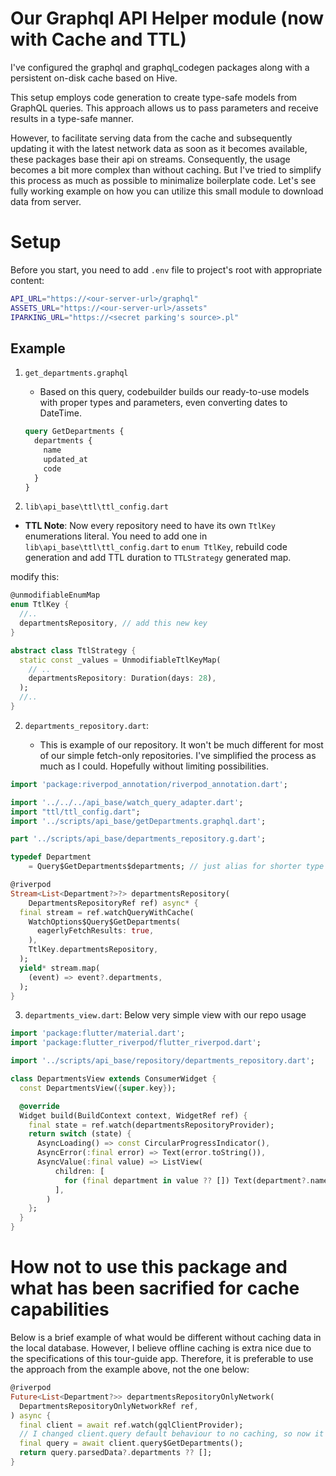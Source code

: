 # Our Graphql API Helper module (now with Cache and TTL)

I've configured the graphql and graphql_codegen packages along with a persistent on-disk cache based on Hive.

This setup employs code generation to create type-safe models from GraphQL queries. This approach allows us to pass parameters and receive results in a type-safe manner.

However, to facilitate serving data from the cache and subsequently updating it with the latest network data as soon as it becomes available, these packages base their api on streams. Consequently, the usage becomes a bit more complex than without caching. But I've tried to simplify this process as much as possible to minimalize boilerplate code. Let's see fully working example on how you can utilize this small module to download data from server.

# Setup

Before you start, you need to add `.env` file to project's root with appropriate content:

```bash
API_URL="https://<our-server-url>/graphql"
ASSETS_URL="https://<our-server-url>/assets"
IPARKING_URL="https://<secret parking's source>.pl"
```

## Example

1. `get_departments.graphql`

   - Based on this query, codebuilder builds our ready-to-use models with proper types and parameters, even converting dates to DateTime.

   ```graphql
   query GetDepartments {
     departments {
       name
       updated_at
       code
     }
   }
   ```

2. `lib\api_base\ttl\ttl_config.dart`
  -  **TTL Note**: Now every repository need to have its own `TtlKey` enumerations literal. You need to add one in `lib\api_base\ttl\ttl_config.dart` to `enum TtlKey`, rebuild code generation and add TTL duration to `TTLStrategy` generated map.

modify this:
```dart
@unmodifiableEnumMap
enum TtlKey {
  //..
  departmentsRepository, // add this new key
}

abstract class TtlStrategy {
  static const _values = UnmodifiableTtlKeyMap(
    // ..
    departmentsRepository: Duration(days: 28),
  );
  //..
}
```



2. `departments_repository.dart`:

   - This is example of our repository. It won't be much different for most of our simple fetch-only repositories. I've simplified the process as much as I could. Hopefully without limiting possibilities.
     



 
```dart
import 'package:riverpod_annotation/riverpod_annotation.dart';

import '../../../api_base/watch_query_adapter.dart';
import "ttl/ttl_config.dart";
import '../scripts/api_base/getDepartments.graphql.dart';

part '../scripts/api_base/departments_repository.g.dart';

typedef Department
    = Query$GetDepartments$departments; // just alias for shorter type name

@riverpod
Stream<List<Department?>?> departmentsRepository(
    DepartmentsRepositoryRef ref) async* {
  final stream = ref.watchQueryWithCache(
    WatchOptions$Query$GetDepartments(
      eagerlyFetchResults: true,
    ),
    TtlKey.departmentsRepository,
  );
  yield* stream.map(
    (event) => event?.departments,
  );
}

   ```

3. `departments_view.dart`:
   Below very simple view with our repo usage

```dart
import 'package:flutter/material.dart';
import 'package:flutter_riverpod/flutter_riverpod.dart';

import '../scripts/api_base/repository/departments_repository.dart';

class DepartmentsView extends ConsumerWidget {
  const DepartmentsView({super.key});

  @override
  Widget build(BuildContext context, WidgetRef ref) {
    final state = ref.watch(departmentsRepositoryProvider);
    return switch (state) {
      AsyncLoading() => const CircularProgressIndicator(),
      AsyncError(:final error) => Text(error.toString()),
      AsyncValue(:final value) => ListView(
          children: [
            for (final department in value ?? []) Text(department?.name ?? ""),
          ],
        )
    };
  }
}
```

# How not to use this package and what has been sacrified for cache capabilities

Below is a brief example of what would be different without caching data in the local database. However, I believe offline caching is extra nice due to the specifications of this tour-guide app. Therefore, it is preferable to use the approach from the example above, not the one below:

```dart
@riverpod
Future<List<Department?>> departmentsRepositoryOnlyNetwork(
  DepartmentsRepositoryOnlyNetworkRef ref,
) async {
  final client = await ref.watch(gqlClientProvider);
  // I changed client.query default behaviour to no caching, so now it always makes network request.
  final query = await client.query$GetDepartments();
  return query.parsedData?.departments ?? [];
}

```
